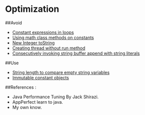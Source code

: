 Optimization
============

##Avoid

* [Constant expressions in loops](https://github.com/vicboma1/optimization/blob/master/avoid/ConstantExpressionsInLoops.md)
* [Using math class methods on constants](https://github.com/vicboma1/optimization/blob/master/avoid/UsingMathClassMethodsOnConstants.md)
* [New Integer toString](https://github.com/vicboma1/optimization/blob/master/avoid/NewIntegerToString.md)
* [Creating thread without run method](https://github.com/vicboma1/optimization/blob/master/avoid/CreatingThreadWithoutRunMethod.md)
* [Consecutively invoking string buffer append with string literals](https://github.com/vicboma1/optimization/blob/master/avoid/ConsecutivelyInvokingStringBufferAappendWithStringLiterals.md)

##Use

* [String length to compare empty string variables](https://github.com/vicboma1/optimization/blob/master/use/StringLengthToCompareEmptyStringVariables.md)
* [Immutable constant objects](https://github.com/vicboma1/optimization/blob/master/use/ImmutableConstantObjects.md)


##References : 

* Java Performance Tuning By Jack Shirazi.
* AppPerfect learn to java.
* My own know.
